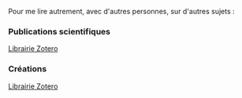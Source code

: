


Pour me lire autrement, avec d'autres personnes, sur d'autres sujets : 

### Publications scientifiques
[Librairie Zotero](https://www.zotero.org/groups/2511981/publication_margot_mellet/collections/H8FCDNSG)

### Créations
[Librairie Zotero](https://www.zotero.org/groups/2511981/publication_margot_mellet/collections/6M7SJR2P)


